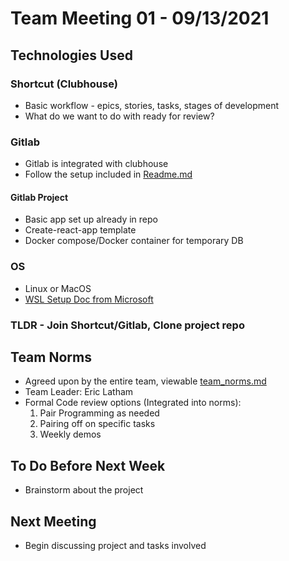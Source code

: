 # Team Meeting 01 - 09/13/2021

## Technologies Used

### Shortcut (Clubhouse)

- Basic workflow - epics, stories, tasks, stages of development
- What do we want to do with ready for review?

### Gitlab

- Gitlab is integrated with clubhouse
- Follow the setup included in [Readme.md](https://gitlab.cs.uab.edu/499/project/blob/main/README.md)

#### Gitlab Project

- Basic app set up already in repo
- Create-react-app template
- Docker compose/Docker container for temporary DB

### OS

- Linux or MacOS
- [WSL Setup Doc from Microsoft](https://docs.microsoft.com/en-us/windows/wsl/install-win10)

### TLDR - Join Shortcut/Gitlab, Clone project repo

## Team Norms

- Agreed upon by the entire team, viewable [team_norms.md](https://gitlab.cs.uab.edu/499/project/blob/main/team_norms.md)
- Team Leader: Eric Latham
- Formal Code review options (Integrated into norms):
  1. Pair Programming as needed
  2. Pairing off on specific tasks
  3. Weekly demos

## To Do Before Next Week

- Brainstorm about the project

## Next Meeting

- Begin discussing project and tasks involved
